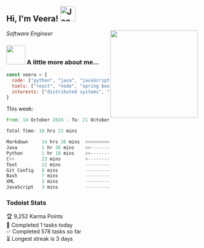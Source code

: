 <h2> Hi, I'm Veera! <img src="https://raw.githubusercontent.com/Tarikul-Islam-Anik/Animated-Fluent-Emojis/master/Emojis/Activities/Jack-O-Lantern.png" alt="Jack-O-Lantern" width="40" height="40" /></h2>
<img align='right' src="https://user-images.githubusercontent.com/74038190/213911110-aedbef38-a29f-4b6b-a65c-11608b4f75a5.gif" width="230">
<p><em>Software Engineer</em></p>


### <img src="https://user-images.githubusercontent.com/74038190/216656963-09118229-8a9e-4af0-910c-c37f35f2e210.gif" width="50"> A little more about me...  

```javascript
const veera = {
  code: ["python", "java", "javaScript", "typeScript", "c++"],
  tools: ["react", "node", "spring boot", "docker", "next.JS", "aws"],
  interests: ["distributed systems", "enterprise software", "parallel computing", "cloud computing", "machine learning", "AI"]
}
```
This week:
<!--START_SECTION:waka-->

```rust
From: 14 October 2024 - To: 21 October 2024

Total Time: 18 hrs 23 mins

Markdown     14 hrs 26 mins  >>>>>>>>>>>>>>>>>>>>-----   78.50 %
Java         1 hr 36 mins    >>-----------------------   08.70 %
Python       1 hr 18 mins    >>-----------------------   07.10 %
C++          23 mins         >------------------------   02.11 %
Text         12 mins         -------------------------   01.09 %
Git Config   8 mins          -------------------------   00.79 %
Bash         7 mins          -------------------------   00.64 %
XML          3 mins          -------------------------   00.36 %
JavaScript   3 mins          -------------------------   00.30 %
```

<!--END_SECTION:waka-->


### Todoist Stats

<!-- TODO-IST:START -->
🏆  9,252 Karma Points           
🌸  Completed 1 tasks today           
✅  Completed 578 tasks so far           
⏳  Longest streak is 3 days
<!-- TODO-IST:END -->
<!--
Profile views:
[![](https://visitcount.itsvg.in/api?id=veeravivekt&label=Profile%20Views&color=1&icon=2&pretty=false)](https://visitcount.itsvg.in)
-->
